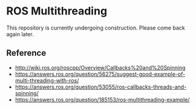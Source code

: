 # ROS Multithreading

This repository is currently undergoing construction. Please come back again later.  

## Reference

- http://wiki.ros.org/roscpp/Overview/Callbacks%20and%20Spinning
- https://answers.ros.org/question/56275/suggest-good-example-of-multi-threading-with-ros/
- https://answers.ros.org/question/53055/ros-callbacks-threads-and-spinning/
- https://answers.ros.org/question/185153/ros-multithreading-example/

